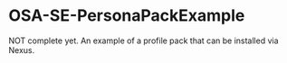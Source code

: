 # OSA-SE-PersonaPackExample

NOT complete yet. An example of a profile pack that can be installed via Nexus.
